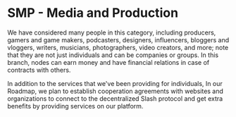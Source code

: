 # SMP - Media and Production

  
We have considered many people in this category, including producers, gamers and game makers, podcasters, designers, influencers, bloggers and vloggers, writers, musicians, photographers, video creators, and more; note that they are not just individuals and can be companies or groups. In this branch, nodes can earn money and have financial relations in case of contracts with others.

In addition to the services that we've been providing for individuals, In our Roadmap, we plan to establish cooperation agreements with websites and organizations to connect to the decentralized Slash protocol and get extra benefits by providing services on our platform.

